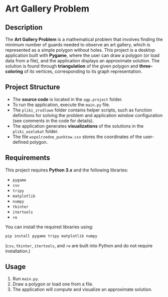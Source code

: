 # Art Gallery Problem  

## Description  
The **Art Gallery Problem** is a mathematical problem that involves finding the minimum number of guards needed to observe an art gallery, which is represented as a simple polygon without holes. This project is a desktop application built with **Pygame**, where the user can draw a polygon (or load data from a file), and the application displays an approximate solution. The solution is found through **triangulation** of the given polygon and **three-coloring** of its vertices, corresponding to its graph representation.  

## Project Structure  
- The **source code** is located in the `agp.project` folder.  
- To run the application, execute the `main.py` file.  
- The `pliki_zrodlowe` folder contains helper scripts, such as function definitions for solving the problem and application window configuration (see comments in the code for details).  
- The application generates **visualizations** of the solutions in the `pliki_wielokat` folder.  
- The file `wspolrzedne_punktow.csv` stores the coordinates of the user-defined polygon.  

## Requirements  
This project requires **Python 3.x** and the following libraries:  
- `pygame`  
- `csv`  
- `tripy`  
- `matplotlib`  
- `numpy`  
- `tkinter`  
- `itertools`  
- `re`  

You can install the required libraries using:  
```bash
pip install pygame tripy matplotlib numpy
```
(`csv`, `tkinter`, `itertools`, and `re` are built into Python and do not require installation.)  

## Usage  
1. Run `main.py`.  
2. Draw a polygon or load one from a file.  
3. The application will compute and visualize an approximate solution.  
